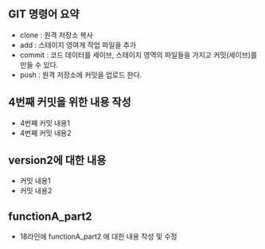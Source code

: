 ## GIT 명령어 요약

- clone : 원격 저장소 복사
- add : 스테이지 영여게 작업 파일을 추가
- commit : 코드 데이터를 세이브, 스테이지 영역의 파일들을 가지고 커밋(세이브)를 만들 수 있다.
- push : 원격 저장소에 커밋을 업로드 한다.

## 4번째 커밋을 위한 내용 작성

- 4번째 커밋 내용1
- 4번째 커밋 내용2

## version2에 대한 내용

- 커밋 내용1
- 커밋 내용2

## functionA_part2
- 18라인에 functionA_part2 에 대한 내용 작성 및 수정